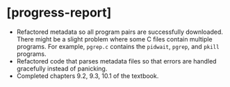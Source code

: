 # \[progress-report]

- Refactored metadata so all program pairs are successfully downloaded. There might be a slight problem where some C files contain multiple programs. For example, `pgrep.c` contains the `pidwait`, `pgrep`, and `pkill` programs.
- Refactored code that parses metadata files so that errors are handled gracefully instead of panicking.
- Completed chapters 9.2, 9.3, 10.1 of the textbook.
